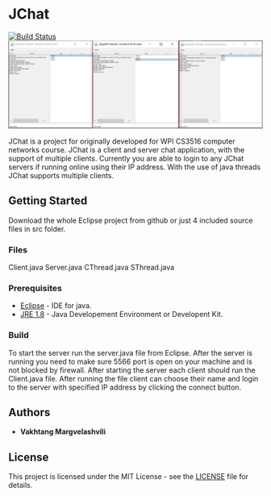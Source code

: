 # JChat

[![Build Status](https://travis-ci.org/GreedyAlchemist/JChat.svg?branch=master)](https://travis-ci.org/GreedyAlchemist/JChat)
![JChat](images/JChat.PNG?raw=true "JChat")

JChat is a project for originally developed for WPI CS3516 computer networks course. JChat is a client and server chat application, with the support of multiple clients. Currently you are able to login to any JChat servers if running online using their IP address. With the use of java threads JChat supports multiple clients.

## Getting Started

Download the whole Eclipse project from github or just 4 included source files in src folder. 

### Files
Client.java
Server.java
CThread.java
SThread.java

### Prerequisites

* [Eclipse](https://www.eclipse.org/downloads/) - IDE for java.
* [JRE 1.8](http://www.oracle.com/technetwork/java/javase/downloads/jre8-downloads-2133155.html) - Java Developement Environment or Developent Kit.

### Build

To start the server run the server.java file from Eclipse. 
After the server is running you need to make sure 5566 port is open on your machine and is not blocked by firewall.
After starting the server each client should run the Client.java file. 
After running the file client can choose their name and login to the server with specified IP address by clicking the connect button.


## Authors

* **Vakhtang Margvelashvili** 

## License

This project is licensed under the MIT License - see the [LICENSE](LICENSE) file for details.